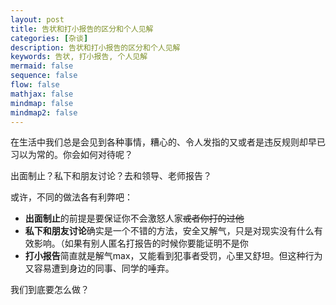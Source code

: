 ```yaml
---
layout: post
title: 告状和打小报告的区分和个人见解
categories: [杂谈]
description: 告状和打小报告的区分和个人见解
keywords: 告状, 打小报告, 个人见解
mermaid: false
sequence: false
flow: false
mathjax: false
mindmap: false
mindmap2: false
---
```



在生活中我们总是会见到各种事情，糟心的、令人发指的又或者是违反规则却早已习以为常的。你会如何对待呢？

出面制止？私下和朋友讨论？去和领导、老师报告？

或许，不同的做法各有利弊吧：
- **出面制止**的前提是要保证你不会激怒人家~~或者你打的过他~~
- **私下和朋友讨论**确实是一个不错的方法，安全又解气，只是对现实没有什么有效影响。（如果有别人匿名打报告的时候你要能证明不是你
- **打小报告**简直就是解气max，又能看到犯事者受罚，心里又舒坦。但这种行为又容易遭到身边的同事、同学的唾弃。

我们到底要怎么做？
